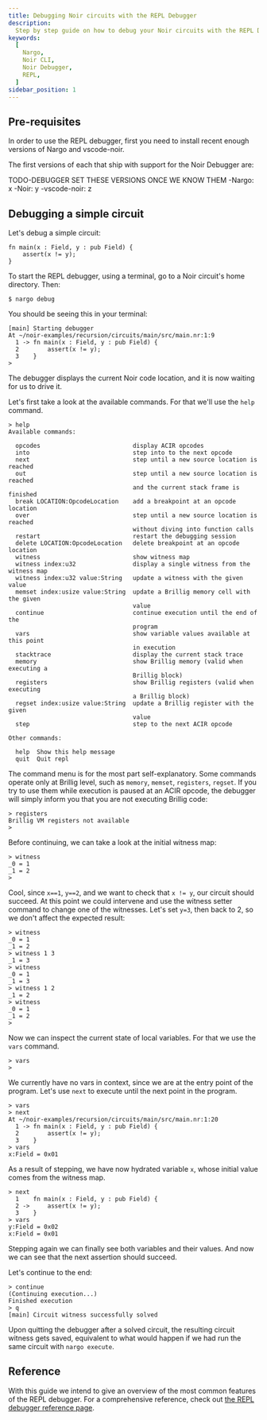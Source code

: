 ```yaml
---
title: Debugging Noir circuits with the REPL Debugger
description:
  Step by step guide on how to debug your Noir circuits with the REPL Debugger. 
keywords:
  [
    Nargo,
    Noir CLI,
    Noir Debugger,
    REPL,
  ]
sidebar_position: 1
---
```


## Pre-requisites

In order to use the REPL debugger, first you need to install recent enough versions of Nargo and vscode-noir. 

The first versions of each that ship with support for the Noir Debugger are:

TODO-DEBUGGER SET THESE VERSIONS ONCE WE KNOW THEM
-Nargo: x
-Noir: y
-vscode-noir: z

## Debugging a simple circuit

Let's debug a simple circuit:

```
fn main(x : Field, y : pub Field) {
    assert(x != y);
}
```

To start the REPL debugger, using a terminal, go to a Noir circuit's home directory. Then:

`$ nargo debug`

You should be seeing this in your terminal:

```
[main] Starting debugger
At ~/noir-examples/recursion/circuits/main/src/main.nr:1:9
  1 -> fn main(x : Field, y : pub Field) {
  2        assert(x != y);
  3    }
> 
```

The debugger displays the current Noir code location, and it is now waiting for us to drive it.

Let's first take a look at the available commands. For that we'll use the `help` command.

```
> help
Available commands:

  opcodes                          display ACIR opcodes
  into                             step into to the next opcode
  next                             step until a new source location is reached
  out                              step until a new source location is reached
                                   and the current stack frame is finished
  break LOCATION:OpcodeLocation    add a breakpoint at an opcode location
  over                             step until a new source location is reached
                                   without diving into function calls
  restart                          restart the debugging session
  delete LOCATION:OpcodeLocation   delete breakpoint at an opcode location
  witness                          show witness map
  witness index:u32                display a single witness from the witness map
  witness index:u32 value:String   update a witness with the given value
  memset index:usize value:String  update a Brillig memory cell with the given
                                   value
  continue                         continue execution until the end of the
                                   program
  vars                             show variable values available at this point
                                   in execution
  stacktrace                       display the current stack trace
  memory                           show Brillig memory (valid when executing a
                                   Brillig block)
  registers                        show Brillig registers (valid when executing
                                   a Brillig block)
  regset index:usize value:String  update a Brillig register with the given
                                   value
  step                             step to the next ACIR opcode

Other commands:

  help  Show this help message
  quit  Quit repl

```

The command menu is for the most part self-explanatory. Some commands operate only at Brillig level, such as `memory`, `memset`, `registers`, `regset`. If you try to use them while execution is paused at an ACIR opcode, the debugger will simply inform you that you are not executing Brillig code:

```
> registers
Brillig VM registers not available
> 
```

Before continuing, we can take a look at the initial witness map:

```
> witness
_0 = 1
_1 = 2
>
```

Cool, since `x==1`, `y==2`, and we want to check that `x != y`, our circuit should succeed. At this point we could intervene and use the witness setter command to change one of the witnesses. Let's set `y=3`, then back to 2, so we don't affect the expected result:

```
> witness
_0 = 1
_1 = 2
> witness 1 3
_1 = 3
> witness
_0 = 1
_1 = 3
> witness 1 2
_1 = 2
> witness
_0 = 1
_1 = 2
>
```

Now we can inspect the current state of local variables. For that we use the `vars` command. 

```
> vars
>
```

We currently have no vars in context, since we are at the entry point of the program. Let's use `next` to execute until the next point in the program.

```
> vars
> next
At ~/noir-examples/recursion/circuits/main/src/main.nr:1:20
  1 -> fn main(x : Field, y : pub Field) {
  2        assert(x != y);
  3    }
> vars
x:Field = 0x01
```

As a result of stepping, we have now hydrated variable `x`, whose initial value comes from the witness map. 

```
> next
  1    fn main(x : Field, y : pub Field) {
  2 ->     assert(x != y);
  3    }
> vars
y:Field = 0x02
x:Field = 0x01
```

Stepping again we can finally see both variables and their values. And now we can see that the next assertion should succeed.

Let's continue to the end:

```
> continue
(Continuing execution...)
Finished execution
> q
[main] Circuit witness successfully solved
```

Upon quitting the debugger after a solved circuit, the resulting circuit witness gets saved, equivalent to what would happen if we had run the same circuit with `nargo execute`.

## Reference

With this guide we intend to give an overview of the most common features of the REPL debugger. For a comprehensive reference, check out [the REPL debugger reference page](../../reference/debugger_repl).
